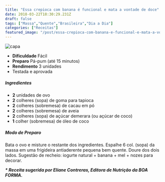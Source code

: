 ```yaml
---
title: "Essa crepioca com banana é funcional e mata a vontade de doce"
date: 2018-03-22T18:30:29.231Z
draft: false
tags: ["Massa","Quente","Brasileira","Dia a Dia"]
categories: ["Receitas"]
featured_image: "/post/essa-crepioca-com-banana-e-funcional-e-mata-a-vontade-de-doce.f92ae202.jpg"
---
```


![capa](/post/essa-crepioca-com-banana-e-funcional-e-mata-a-vontade-de-doce.f92ae202.jpg)

*   **Dificuldade** Fácil
*   **Preparo** Pá-pum (até 15 minutos)
*   **Rendimento** 3 unidades
*   Testada e aprovada
    

##### Ingredientes

*   **2** unidades de ovo
*   **2** colheres (sopa) de goma para tapioca
*   **2** colheres (sobremesa) de cacau em pó
*   **2** colheres (sobremesa) de aveia
*   **2** colheres (sopa) de açúcar demerara (ou açúcar de coco)
*   **1** colher (sobremesa) de óleo de coco

##### Modo de Preparo

Bata o ovo e misture o restante dos ingredientes. Espalhe 6 col. (sopa) da massa em uma frigideira antiaderente pequena bem quente. Doure dos dois lados. Sugestão de recheio: iogurte natural + banana + mel + nozes para decorar.

_**\* Receita sugerida por Eliane Contreras, Editora de Nutrição da BOA FORMA.**_
